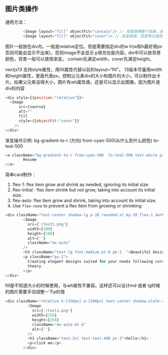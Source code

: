 ## 图片类操作
通用方法：

```js
        <Image layout="fill" objectFit="contain"/> // 宽度铺满整个容器，高度等比缩放，超出则裁剪
        <Image layout="fill" objectFit="cover"/> // 高度铺满，宽度等比缩放，超出则裁剪
```
图片一般放在div内，一般是relative定位。但是需要指定div的w h(w和h最好用px否则可能会显示不出来)，否则image不会显示 p填充也是内容。div中可以放背景颜色，背景一般可以使用渐变。 contain先满足width，cover先满足height。

nextjs13 支持style属性，用fill属性代替以前的layout=“fill”。 13版本尽量用width和height属性，里面代表px。控制父元素div的大小和图片的大小，可以制作出卡片。如果父元素没得大小，图片有wh属性值，还是可以显示出图像。因为图片是div的内容
```js
<div style={{position:"relative"}}>
  <Image
      src={source}
      alt=""
      fill
      style={{objectFit:"cover"}}
    />
</div>
```

渐变操作示例: bg-gradient-to-r (方向) from-cyan-500(从什么到什么颜色) to-teal-500
```js
<a className="bg-gradient-to-r from-cyan-500  to-teal-500 text-white px-4 py-2 border-none rounded-md ml-8" href="#">
        Resume
</a>
```
简单card制作：
1. flex-1: flex item grow and shrink as needed, ignoring its initial size.
2. flex-initial : flex item shrink but not grow, taking into account its initial size.
3. flex-auto: flex item grow and shrink, taking into account its initial size. 
4. Use `flex-none` to prevent a flex item from growing or shrinking:
```js
<div className="text-center shadow-lg p-10 rounded-xl my-10 flex-1 dark:bg-white ">
        <Image
          src={'/test1.png'}
          width={100}
          height={100}
          alt={''}
          className="mx-auto"
        />
        <h3 className="text-lg font-medium pt-8 pb-2  ">Beautiful Designs</h3>
        <p className="py-2">
          Creating elegant designs suited for your needs following core design
          theory.
        </p>
</div>
```
fill是不知道大小的时候使用，与wh属性不兼容。这样还可以设计md 或者 lg时候的图片需要手动调整一下p的值
```js
<div className="relative h-[350px] w-[300px] text-center shadow-slate-400 shadow-md">
          <Image
            src={'/test1.png'}
            width={256}
            height={256}
            className="mx-auto mt-4"
            alt={''}
          />
          <h1 className="text-3xl text-teal-400 pt-3">hello</h1>
          <p>click me</p>
        </div>
```